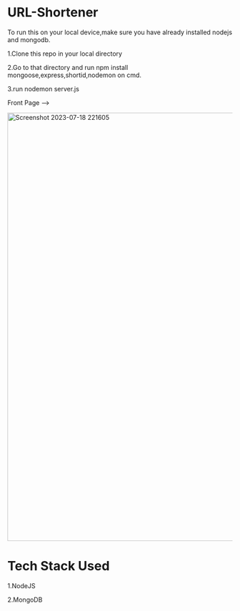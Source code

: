 # URL-Shortener

To run this on your local device,make sure you have already installed nodejs and mongodb.

1.Clone this repo in your local directory

2.Go to that directory and run npm install mongoose,express,shortid,nodemon on cmd.

3.run nodemon server.js

Front Page -->

<img width="960" alt="Screenshot 2023-07-18 221605" src="https://github.com/Ccivam/URL-Shortener/assets/103462481/1dda6b1f-82f7-46db-bdfc-67adf9cd1e21">


# Tech Stack Used
  1.NodeJS
  
  2.MongoDB



  
